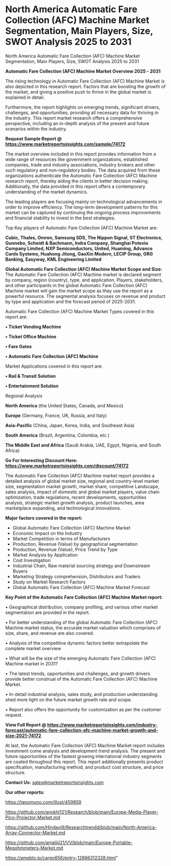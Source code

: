 # North America Automatic Fare Collection (AFC) Machine Market Segmentation, Main Players, Size, SWOT Analysis 2025 to 2031
 North America Automatic Fare Collection (AFC) Machine Market Segmentation, Main Players, Size, SWOT Analysis 2025 to 2031

<Strong> Automatic Fare Collection (AFC) Machine Market Overview 2025 - 2031</strong>

The rising technology in Automatic Fare Collection (AFC) Machine Market is also depicted in this research report. Factors that are boosting the growth of the market, and giving a positive push to thrive in the global market is explained in detail.

Furthermore, the report highlights on emerging trends, significant drivers, challenges, and opportunities, providing all necessary data for thriving in the industry. This report market research offers a comprehensive perspective, including an in-depth analysis of the present and future scenarios within the industry.

<strong>Request Sample Report @ <a href=https://www.marketreportsinsights.com/sample/74172>https://www.marketreportsinsights.com/sample/74172</a></strong>

The market overview included in this report provides information from a wide range of resources like government organizations, established companies, trade and industry associations, industry brokers and other such regulatory and non-regulatory bodies. The data acquired from these organizations authenticate the Automatic Fare Collection (AFC) Machine research report, thereby aiding the clients in better decision making. Additionally, the data provided in this report offers a contemporary understanding of the market dynamics.

The leading players are focusing mainly on technological advancements in order to improve efficiency. The long-term development patterns for this market can be captured by continuing the ongoing process improvements and financial stability to invest in the best strategies.

Top Key players of Automatic Fare Collection (AFC) Machine Market are:

<strong>Cubic, Thales, Omron, Samsung SDS, The Nippon Signal, ST Electronics, Gunnebo, Scheidt & Bachmann, Indra Company, Shanghai Potevio Company Limited, NXP Semiconductors, United, Huaming, Advance Cards Systems, Huahong Jitong, GaoXin Modern, LECIP Group, GRG Banking, Easyway, KML Engineering Limited</strong>

<strong><b>Global Automatic Fare Collection (AFC) Machine Market Scope and Size:</b></strong>
The Automatic Fare Collection (AFC) Machine market is declared segment by company, region (country), type, and application. Players, stakeholders, and other participants in the global Automatic Fare Collection (AFC) Machine market will gain the market scope as they use the report as a powerful resource. The segmental analysis focuses on revenue and product by type and application and the forecast period of 2025-2031.

Automatic Fare Collection (AFC) Machine Market Types covered in this report are:

<strong>• Ticket Vending Machine

• Ticket Office Machine

• Fare Gates

• Automatic Fare Collection (AFC) Machine</strong>

Market Applications covered in this report are:

<strong>• Rail & Transit Solution

• Entertainment Solution</strong> 

Regional Analysis

<strong>North America</strong> (the United States, Canada, and Mexico)

<strong>Europe</strong> (Germany, France, UK, Russia, and Italy)

<strong>Asia-Pacific</strong> (China, Japan, Korea, India, and Southeast Asia)

<strong>South America</strong> (Brazil, Argentina, Colombia, etc.)

<strong>The Middle East and Africa</strong> (Saudi Arabia, UAE, Egypt, Nigeria, and South Africa)

<strong>Go For Interesting Discount Here: <a href=https://www.marketreportsinsights.com/discount/74172>https://www.marketreportsinsights.com/discount/74172</a></strong>

The Automatic Fare Collection (AFC) Machine market report provides a detailed analysis of global market size, regional and country-level market size, segmentation market growth, market share, competitive Landscape, sales analysis, impact of domestic and global market players, value chain optimization, trade regulations, recent developments, opportunities analysis, strategic market growth analysis, product launches, area marketplace expanding, and technological innovations.

<strong><b>Major factors covered in the report:</b></strong>
<ul>
  <li>Global Automatic Fare Collection (AFC) Machine Market </li>
  <li>Economic Impact on the Industry</li>
  <li>Market Competition in terms of Manufacturers</li>
  <li>Production, Revenue (Value) by geographical segmentation</li>
  <li>Production, Revenue (Value), Price Trend by Type</li>
  <li>Market Analysis by Application</li>
  <li>Cost Investigation</li>
  <li>Industrial Chain, Raw material sourcing strategy and Downstream Buyers</li>
  <li>Marketing Strategy comprehension, Distributors and Traders</li>
  <li>Study on Market Research Factors</li>
  <li>Global Automatic Fare Collection (AFC) Machine Market Forecast</li>
</ul>

<strong><b>Key Point of the Automatic Fare Collection (AFC) Machine Market report:</b></strong>

• Geographical distribution, company profiling, and various other market segmentation are provided in the report.

• For better understanding of the global Automatic Fare Collection (AFC) Machine market status, the accurate market valuation which comprises of size, share, and revenue are also covered.

• Analysis of the competitive dynamic factors better extrapolate the complete market overview

• What will be the size of the emerging Automatic Fare Collection (AFC) Machine market in 2031?

• The latest trends, opportunities and challenges, and growth drivers provide better construal of the Automatic Fare Collection (AFC) Machine Market.

• In-detail industrial analysis, sales study, and production understanding shed more light on the future market growth rate and scope.

• Report also offers the opportunity for customization as per the customer request.

<strong><b>View Full Report @ <a href=https://www.marketreportsinsights.com/industry-forecast/automatic-fare-collection-afc-machine-market-growth-and-size-2021-74172>https://www.marketreportsinsights.com/industry-forecast/automatic-fare-collection-afc-machine-market-growth-and-size-2021-74172</a></b></strong>


At last, the Automatic Fare Collection (AFC) Machine Market report includes investment come analysis and development trend analysis. The present and future opportunities of the fastest growing international industry segments are coated throughout this report. This report additionally presents product specification, manufacturing method, and product cost structure, and price structure.

<strong>Contact Us:</strong>
sales@marketreportsinsights.com

<strong>Our other reports:</strong>

<a href=https://tanomuno.com/illust/459859>https://tanomuno.com/illust/459859</a>

<a href=https://github.com/anokhi121/Research/blob/main/Europe-Media-Player-Pico-Projector-Market.md>https://github.com/anokhi121/Research/blob/main/Europe-Media-Player-Pico-Projector-Market.md</a>

<a href=https://github.com/Hindavi9/Researchtrendd/blob/main/North-America-Array-Connector-Market.md>https://github.com/Hindavi9/Researchtrendd/blob/main/North-America-Array-Connector-Market.md</a>

<a href=https://github.com/anjaliiii21/VV/blob/main/Europe-Portable-Megohmmeters-Market.md>https://github.com/anjaliiii21/VV/blob/main/Europe-Portable-Megohmmeters-Market.md</a>

<a href=https://ameblo.jp/cargo656/entry-12886312328.html>https://ameblo.jp/cargo656/entry-12886312328.html</a>"
